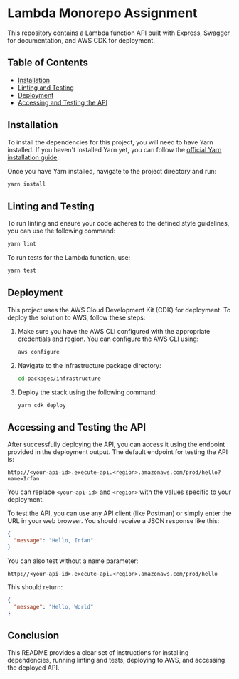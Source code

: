 # Lambda Monorepo Assignment

This repository contains a Lambda function API built with Express, Swagger for documentation, and AWS CDK for deployment.

## Table of Contents
- [Installation](#installation)
- [Linting and Testing](#linting-and-testing)
- [Deployment](#deployment)
- [Accessing and Testing the API](#accessing-and-testing-the-api)

## Installation

To install the dependencies for this project, you will need to have Yarn installed. If you haven't installed Yarn yet, you can follow the [official Yarn installation guide](https://classic.yarnpkg.com/en/docs/install/).

Once you have Yarn installed, navigate to the project directory and run:

```bash
yarn install
```

## Linting and Testing

To run linting and ensure your code adheres to the defined style guidelines, you can use the following command:

```bash
yarn lint
```

To run tests for the Lambda function, use:

```bash
yarn test
```

## Deployment

This project uses the AWS Cloud Development Kit (CDK) for deployment. To deploy the solution to AWS, follow these steps:

1. Make sure you have the AWS CLI configured with the appropriate credentials and region. You can configure the AWS CLI using:

    ```bash
    aws configure
    ```

2. Navigate to the infrastructure package directory:

    ```bash
    cd packages/infrastructure
    ```

3. Deploy the stack using the following command:

    ```bash
    yarn cdk deploy
    ```

## Accessing and Testing the API

After successfully deploying the API, you can access it using the endpoint provided in the deployment output. The default endpoint for testing the API is:

```
http://<your-api-id>.execute-api.<region>.amazonaws.com/prod/hello?name=Irfan
```

You can replace `<your-api-id>` and `<region>` with the values specific to your deployment.

To test the API, you can use any API client (like Postman) or simply enter the URL in your web browser. You should receive a JSON response like this:

```json
{
  "message": "Hello, Irfan"
}
```

You can also test without a name parameter:

```
http://<your-api-id>.execute-api.<region>.amazonaws.com/prod/hello
```

This should return:

```json
{
  "message": "Hello, World"
}
```

## Conclusion

This README provides a clear set of instructions for installing dependencies, running linting and tests, deploying to AWS, and accessing the deployed API.
